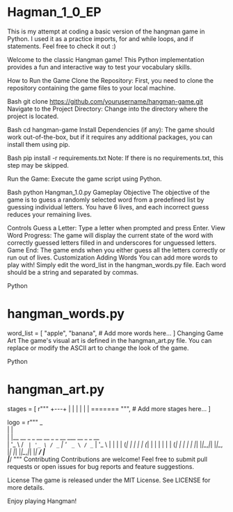 # Hagman_1_0_EP
This is my attempt at coding a basic version of the hangman game in Python. I used it as a practice imports, for and while loops, and if statements. Feel free to check it out :)

Welcome to the classic Hangman game! This Python implementation provides a fun and interactive way to test your vocabulary skills.

How to Run the Game
Clone the Repository: First, you need to clone the repository containing the game files to your local machine.

Bash
git clone https://github.com/yourusername/hangman-game.git
Navigate to the Project Directory: Change into the directory where the project is located.

Bash
cd hangman-game
Install Dependencies (if any): The game should work out-of-the-box, but if it requires any additional packages, you can install them using pip.

Bash
pip install -r requirements.txt
Note: If there is no requirements.txt, this step may be skipped.

Run the Game: Execute the game script using Python.

Bash
python Hangman_1.0.py
Gameplay
Objective
The objective of the game is to guess a randomly selected word from a predefined list by guessing individual letters. You have 6 lives, and each incorrect guess reduces your remaining lives.

Controls
Guess a Letter: Type a letter when prompted and press Enter.
View Word Progress: The game will display the current state of the word with correctly guessed letters filled in and underscores for unguessed letters.
Game End: The game ends when you either guess all the letters correctly or run out of lives.
Customization
Adding Words
You can add more words to play with! Simply edit the word_list in the 
hangman_words.py
 file. Each word should be a string and separated by commas.

Python

# hangman_words.py
word_list = [
    "apple",
    "banana",
    # Add more words here...
]
Changing Game Art
The game's visual art is defined in the 
hangman_art.py
 file. You can replace or modify the ASCII art to change the look of the game.

Python

# hangman_art.py
stages = [
    r"""
      +---+
      |   |
          |
          |
          |
          |
    =======
    """,
    # Add more stages here...
]

logo = r""" 
 _                                             
| |                                            
| |__   __ _ _ __   __ _ _ __ ___   __ _ _ __  
| '_ \ / _` | '_ \ / _` | '_ ` _ \ / _` | '_ \ 
| | | | (_| | | | | (_| | | | | | | (_| | | | |
|_| |_|\__,_|_| |_|\__, |_| |_| |_|\__,_|_| |_|
                    __/ |                      
                   |___/    """
Contributing
Contributions are welcome! Feel free to submit pull requests or open issues for bug reports and feature suggestions.

License
The game is released under the MIT License. See LICENSE for more details.

Enjoy playing Hangman!
